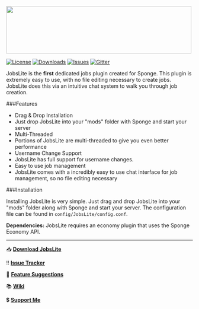 <img src="https://forums-cdn.spongepowered.org/uploads/default/original/2X/2/2b51826ef2784969dee09505b3a2fcddca0ed403.png" width="500" height="128">

[![License](https://img.shields.io/github/license/Flibio/JobsLite.svg?style=flat-square)]()
[![Downloads](https://img.shields.io/github/downloads/flibio/Jobslite/total.svg?style=flat-square)](https://github.com/Flibio/JobsLite/releases)
[![Issues](https://img.shields.io/github/issues/Flibio/JobsLite.svg?style=flat-square)](http://www.github.com/Flibio/JobsLite/issues/)
[![Gitter](https://img.shields.io/badge/chat-on_gitter-3F51B5.svg?style=flat-square)](https://gitter.im/Flibio/JobsLite)

JobsLite is the **first** dedicated jobs plugin created for Sponge. This plugin is extremely easy to use, with no file editing necessary to create jobs. JobsLite does this via an intuitive chat system to walk you through job creation. 

###Features

- Drag & Drop Installation
 - Just drop JobsLite into your "mods" folder with Sponge and start your server
- Multi-Threaded
 - Portions of JobsLite are multi-threaded to give you even better performance
- Username Change Support
 - JobsLite has full support for username changes.
- Easy to use job management
 - JobsLite comes with a incredibly easy to use chat interface for job management, so no file editing necessary

###Installation

Installing JobsLite is very simple. Just drag and drop JobsLite into your "mods" folder along with Sponge and start your server. The configuration file can be found in `config/JobsLite/config.conf`.

**Dependencies:** JobsLite requires an economy plugin that uses the Sponge Economy API.

----


:inbox_tray: [**Download JobsLite**][1]

:bangbang: [**Issue Tracker**][2]

:memo: [**Feature Suggestions**][3]

:books: [**Wiki**][5]

:heavy_dollar_sign: [**Support Me**][6]


[1]: https://github.com/Flibio/JobsLite/releases
[2]: https://github.com/Flibio/JobsLite/issues
[3]: https://github.com/Flibio/JobsLite/issues
[5]: https://github.com/Flibio/JobsLite/wiki
[6]: http://flibio.weebly.com/support-me.html